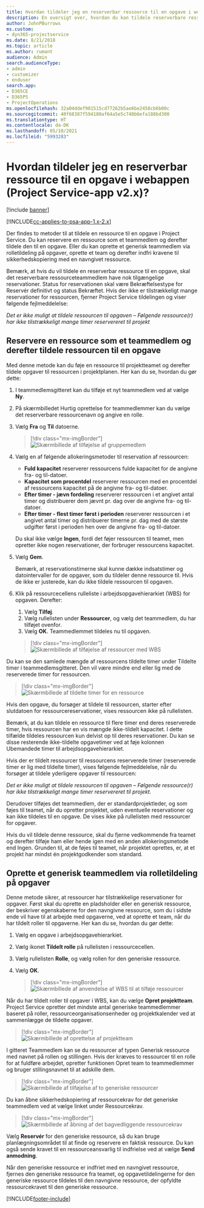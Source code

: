 ```yaml
---
title: Hvordan tildeler jeg en reserverbar ressource til en opgave i webappen?
description: En oversigt over, hvordan du kan tildele reserverbare ressourcer.
author: JohnPBurrows
ms.custom:
- dyn365-projectservice
ms.date: 8/21/2018
ms.topic: article
ms.author: rumant
audience: Admin
search.audienceType:
- admin
- customizer
- enduser
search.app:
- D365CE
- D365PS
- ProjectOperations
ms.openlocfilehash: 32a04ddef901515cd77262b5ae6be2458cb6b00c
ms.sourcegitcommit: 40f68387f594180af64a5e5c748b6efa188bd300
ms.translationtype: HT
ms.contentlocale: da-DK
ms.lasthandoff: 05/10/2021
ms.locfileid: "5993283"
---
```

# <a name="how-do-i-assign-a-bookable-resource-to-a-task-in-the-web-app-project-service-app-v2x"></a>Hvordan tildeler jeg en reserverbar ressource til en opgave i webappen (Project Service-app v2.x)?

[!include [banner](../includes/psa-now-project-operations.md)]

[!INCLUDE[cc-applies-to-psa-app-1.x-2.x](../includes/cc-applies-to-psa-app-1x-2x.md)]

Der findes to metoder til at tildele en ressource til en opgave i Project Service. Du kan reservere en ressource som et teammedlem og derefter tildele den til en opgave. Eller du kan oprette et generisk teammedlem via rolletildeling på opgaver, oprette et team og derefter indfri kravene til sikkerhedskopiering med en navngivet ressource.

Bemærk, at hvis du vil tildele en reserverbar ressource til en opgave, skal det reserverbare ressourceteammedlem have nok tilgængelige reservationer. Status for reservationen skal være Bekræftelsestype for Reservér definitivt og status Bekræftet. Hvis der ikke er tilstrækkeligt mange reservationer for ressourcen, fjerner Project Service tildelingen og viser følgende fejlmeddelelse:

*Det er ikke muligt at tildele ressourcen til opgaven – Følgende ressource(r) har ikke tilstrækkeligt mange timer reservereret til projekt*

## <a name="book-a-resource-as-a-team-member-and-then-assign-the-resource-to-a-task"></a>Reservere en ressource som et teammedlem og derefter tildele ressourcen til en opgave

Med denne metode kan du føje en ressource til projektteamet og derefter tildele opgaver til ressourcen i projektplanen. Her kan du se, hvordan du gør dette:
1.  I teammedlemsgitteret kan du tilføje et nyt teammedlem ved at vælge **Ny**.
2.  På skærmbilledet Hurtig oprettelse for teammedlemmer kan du vælge det reserverbare ressourcenavn og angive en rolle.
3.  Vælg **Fra** og **Til** datoerne.

    > [!div class="mx-imgBorder"] 
    > ![Skærmbillede af tilføjelse af gruppemedlem](media/FAQ-Resources-to-Tasks2-1.png "Skærmbillede af tilføjelse af gruppemedlem")
 
4.  Vælg en af følgende allokeringsmetoder til reservation af ressourcen:
    - **Fuld kapacitet** reserverer ressourcens fulde kapacitet for de angivne fra- og til-datoer.
    - **Kapacitet som procentdel** reserverer ressourcen med en procentdel af ressourcens kapacitet på de angivne fra- og til-datoer.
    - **Efter timer - jævn fordeling** reserverer ressourcen i et angivet antal timer og distribuerer dem jævnt pr. dag over de angivne fra- og til-datoer.
    - **Efter timer - flest timer først i perioden** reserverer ressourcen i et angivet antal timer og distribuerer timerne pr. dag med de største udgifter først i perioden hen over de angivne fra- og til-datoer.

    Du skal ikke vælge **Ingen**, fordi det føjer ressourcen til teamet, men opretter ikke nogen reservationer, der forbruger ressourcens kapacitet.
5.  Vælg **Gem**.

    Bemærk, at reservationstimerne skal kunne dække indsatstimer og datointervaller for de opgaver, som du tildeler denne ressource til. Hvis de ikke er justerede, kan du ikke tildele ressourcen til opgaven.

6.  Klik på ressourcecellens rulleliste i arbejdsopgavehierarkiet (WBS) for opgaven. Derefter: 

    1. Vælg **Tilføj**.
    2. Vælg rullelisten under **Ressourcer**, og vælg det teammedlem, du har tilføjet ovenfor.
    3. Vælg **OK**. Teammedlemmet tildeles nu til opgaven.

    > [!div class="mx-imgBorder"] 
    > ![Skærmbillede af tilføjelse af ressourcer med WBS](media/FAQ-Resources-to-Tasks2-2.png "Skærmbillede af tilføjelse af ressourcer med WBS")
 
Du kan se den samlede mængde af ressourcens tildelte timer under Tildelte timer i teammedlemsgitteret. Den vil være mindre end eller lig med de reserverede timer for ressourcen. 

> [!div class="mx-imgBorder"] 
> ![Skærmbillede af tildelte timer for en ressource](media/FAQ-Resources-to-Tasks2-3.png "Skærmbillede af tildelte timer for en ressource")
 
Hvis den opgave, du forsøger at tildele til ressourcen, starter efter slutdatoen for ressourcereservationer, vises ressourcen ikke på rullelisten.

Bemærk, at du kan tildele en ressource til flere timer end deres reserverede timer, hvis ressourcen har en vis mængde ikke-tildelt kapacitet. I dette tilfælde tildeles ressourcen kun delvist op til deres reservationer. Du kan se disse resterende ikke-tildelte opgavetimer ved at føje kolonnen Ubemandede timer til arbejdsopgavehierarkiet.

Hvis der er tildelt ressourcer til ressourcens reserverede timer (reserverede timer er lig med tildelte timer), vises følgende fejlmeddelelse, når du forsøger at tildele yderligere opgaver til ressourcen:

*Det er ikke muligt at tildele ressourcen til opgaven – Følgende ressource(r) har ikke tilstrækkeligt mange timer reservereret til projekt.*

Derudover tilføjes det teammedlem, der er standardprojektleder, og som føjes til teamet, når du opretter projektet, uden eventuelle reservationer og kan ikke tildeles til en opgave. De vises ikke på rullelisten med ressourcer for opgaver.

Hvis du vil tildele denne ressource, skal du fjerne vedkommende fra teamet og derefter tilføje ham eller hende igen med en anden allokeringsmetode end Ingen. Grunden til, at de føjes til teamet, når projektet oprettes, er, at et projekt har mindst én projektgodkender som standard.

## <a name="create-a-generic-team-member-through-role-assignment-on-tasks"></a>Oprette et generisk teammedlem via rolletildeling på opgaver

Denne metode sikrer, at ressourcer har tilstrækkelige reservationer for opgaver. Først skal du oprette en pladsholder eller en generisk ressource, der beskriver egenskaberne for den navngivne ressource, som du i sidste ende vil have til at arbejde med opgaverne, ved at oprette et team, når du har tildelt roller til opgaverne. Her kan du se, hvordan du gør dette:

1. Vælg en opgave i arbejdsopgavehierarkiet.
2. Vælg ikonet **Tildelt rolle** på rullelisten i ressourcecellen.
3. Vælg rullelisten **Rolle**, og vælg rollen for den generiske ressource.
4. Vælg **OK**.

    > [!div class="mx-imgBorder"] 
    > ![Skærmbillede af anvendelse af WBS til at tilføje ressourcer](media/FAQ-Resources-to-Tasks2-4.png "Skærmbillede af anvendelse af WBS til at tilføje ressourcer")
 
Når du har tildelt roller til opgaver i WBS, kan du vælge **Opret projektteam**. Project Service opretter det mindste antal generiske teammedlemmer baseret på roller, ressourceorganisationsenheder og projektkalender ved at sammenlægge de tildelte opgaver.

> [!div class="mx-imgBorder"] 
> ![Skærmbillede af oprettelse af projektteam](media/FAQ-Resources-to-Tasks2-5.png "Skærmbillede af oprettelse af projektteam")
 
I gitteret Teammedlem kan se du ressourcer af typen Generisk ressource med navnet på rollen og stillingen. Hvis der kræves to ressourcer til en rolle for at fuldføre arbejdet, opretter funktionen Opret team to teammedlemmer og bruger stillingsnavnet til at adskille dem.

> [!div class="mx-imgBorder"] 
> ![Skærmbillede af tilføjelse af to generiske ressourcer](media/FAQ-Resources-to-Tasks2-6.png "Skærmbillede af tilføjelse af to generiske ressourcer")
 
Du kan åbne sikkerhedskopiering af ressourcekrav for det generiske teammedlem ved at vælge linket under Ressourcekrav.

> [!div class="mx-imgBorder"] 
> ![Skærmbillede af åbning af det bagvedliggende ressourcekrav](media/FAQ-Resources-to-Tasks2-7.png "Skærmbillede af åbning af det bagvedliggende ressourcekrav")

Vælg **Reservér** for den generiske ressource, så du kan bruge planlægningsområdet til at finde og reservere en faktisk ressource. Du kan også sende kravet til en ressourceansvarlig til indfrielse ved at vælge **Send anmodning**.

Når den generiske ressource er indfriet med en navngivet ressource, fjernes den generiske ressource fra teamet, og opgavetildelingerne for den generiske ressource tildeles til den navngivne ressource, der opfyldte ressourcekravet til den generiske ressource.
 



[!INCLUDE[footer-include](../includes/footer-banner.md)]